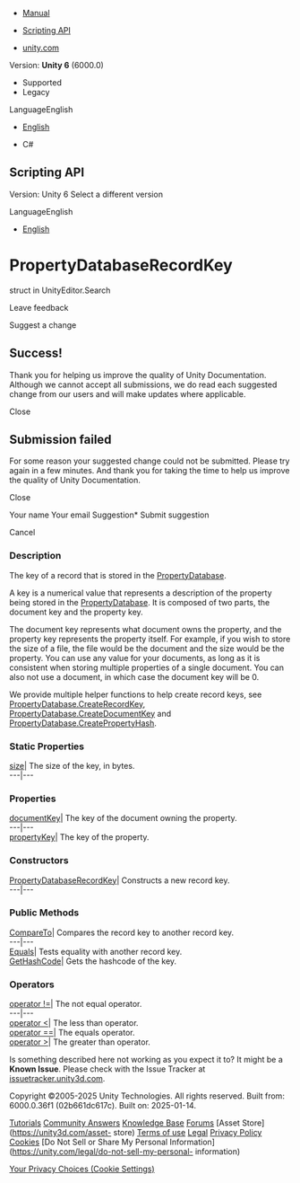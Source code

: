 [ ]()

  * [Manual](../Manual/index.html)
  * [Scripting API](../ScriptReference/index.html)

  * [unity.com](https://unity.com/)

Version: **Unity 6** (6000.0)

  * Supported
  * Legacy

LanguageEnglish

  * [English]()

  * C#

[ ](https://docs.unity3d.com)

## Scripting API

Version: Unity 6 Select a different version

LanguageEnglish

  * [English]()

# PropertyDatabaseRecordKey

struct in UnityEditor.Search

Leave feedback

Suggest a change

## Success!

Thank you for helping us improve the quality of Unity Documentation. Although
we cannot accept all submissions, we do read each suggested change from our
users and will make updates where applicable.

Close

## Submission failed

For some reason your suggested change could not be submitted. Please <a>try
again</a> in a few minutes. And thank you for taking the time to help us
improve the quality of Unity Documentation.

Close

Your name Your email Suggestion* Submit suggestion

Cancel

[ ]()

### Description

The key of a record that is stored in the
[PropertyDatabase](Search.PropertyDatabase.html).

A key is a numerical value that represents a description of the property being
stored in the [PropertyDatabase](Search.PropertyDatabase.html). It is composed
of two parts, the document key and the property key.  
  
The document key represents what document owns the property, and the property
key represents the property itself. For example, if you wish to store the size
of a file, the file would be the document and the size would be the property.
You can use any value for your documents, as long as it is consistent when
storing multiple properties of a single document. You can also not use a
document, in which case the document key will be 0.  
  
We provide multiple helper functions to help create record keys, see
[PropertyDatabase.CreateRecordKey](Search.PropertyDatabase.CreateRecordKey.html),
[PropertyDatabase.CreateDocumentKey](Search.PropertyDatabase.CreateDocumentKey.html)
and
[PropertyDatabase.CreatePropertyHash](Search.PropertyDatabase.CreatePropertyHash.html).

### Static Properties

[size](Search.PropertyDatabaseRecordKey-size.html)| The size of the key, in
bytes.  
---|---  
  
### Properties

[documentKey](Search.PropertyDatabaseRecordKey-documentKey.html)| The key of
the document owning the property.  
---|---  
[propertyKey](Search.PropertyDatabaseRecordKey-propertyKey.html)| The key of
the property.  
  
### Constructors

[PropertyDatabaseRecordKey](Search.PropertyDatabaseRecordKey-ctor.html)|
Constructs a new record key.  
---|---  
  
### Public Methods

[CompareTo](Search.PropertyDatabaseRecordKey.CompareTo.html)| Compares the
record key to another record key.  
---|---  
[Equals](Search.PropertyDatabaseRecordKey.Equals.html)| Tests equality with
another record key.  
[GetHashCode](Search.PropertyDatabaseRecordKey.GetHashCode.html)| Gets the
hashcode of the key.  
  
### Operators

[operator !=](Search.PropertyDatabaseRecordKey-operator_ne.html)| The not
equal operator.  
---|---  
[operator <](Search.PropertyDatabaseRecordKey-operator_lt.html)| The less than
operator.  
[operator ==](Search.PropertyDatabaseRecordKey-operator_eq.html)| The equals
operator.  
[operator >](Search.PropertyDatabaseRecordKey-operator_gt.html)| The greater
than operator.  
  
Is something described here not working as you expect it to? It might be a
**Known Issue**. Please check with the Issue Tracker at
[issuetracker.unity3d.com](https://issuetracker.unity3d.com).

Copyright ©2005-2025 Unity Technologies. All rights reserved. Built from:
6000.0.36f1 (02b661dc617c). Built on: 2025-01-14.

[Tutorials](https://unity3d.com/learn) [Community
Answers](https://answers.unity3d.com) [Knowledge
Base](https://support.unity3d.com/hc/en-us)
[Forums](https://forum.unity3d.com) [Asset Store](https://unity3d.com/asset-
store) [Terms of use](https://docs.unity3d.com/Manual/TermsOfUse.html)
[Legal](https://unity.com/legal) [Privacy
Policy](https://unity.com/legal/privacy-policy)
[Cookies](https://unity.com/legal/cookie-policy) [Do Not Sell or Share My
Personal Information](https://unity.com/legal/do-not-sell-my-personal-
information)

[Your Privacy Choices (Cookie Settings)](javascript:void\(0\);)

